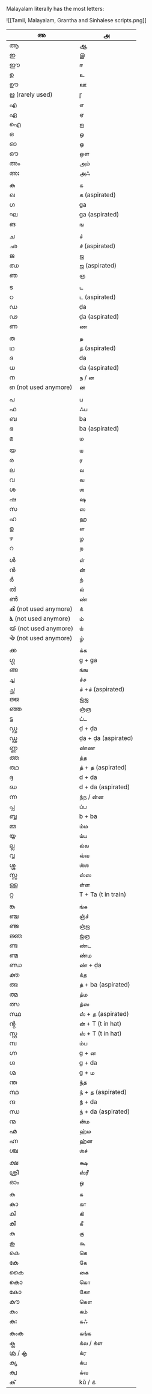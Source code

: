 Malayalam literally has the most letters:

![[Tamil, Malayalam, Grantha and Sinhalese scripts.png]]

|അ|அ|
|---|---|
|ആ|ஆ|
|ഇ|இ|
|ഈ|ஈ|
|ഉ|உ|
|ഊ|ஊ|
|ഋ (rarely used)|r̥|
|എ|எ|
|ഏ|ஏ|
|ഐ|ஐ|
|ഒ|ஒ|
|ഓ|ஓ|
|ഔ|ஒள|
|അം|அம்|
|അഃ|அஃ|
|||
|ക|க|
|ഖ|க (aspirated)|
|ഗ|ga|
|ഘ|ga (aspirated)|
|ങ|ங|
|||
|ച|ச்|
|ഛ|ச் (aspirated)|
|ജ|ஜ|
|ഝ|ஜ (aspirated)|
|ഞ|ஞ|
|||
|ട|ட|
|ഠ|ட (aspirated)|
|ഡ|ḍa|
|ഢ|ḍa (aspirated)|
|ണ|ண|
|||
|ത|த|
|ഥ|த (aspirated)|
|ദ|da|
|ധ|da (aspirated)|
|ന|ந / ன|
|ഩ (not used anymore)|ன|
|||
|പ|ப|
|ഫ|ஃப|
|ബ|ba|
|ഭ|ba (aspirated)|
|മ|ம|
|||
|യ|ய|
|ര|ர|
|ല|ல|
|വ|வ|
|ശ|ஶ|
|ഷ|ஷ|
|സ|ஸ|
|ഹ|ஹ|
|ള|ள|
|ഴ|ழ|
|റ|ற|
|||
|ൾ|ள்|
|ൻ|ன்|
|ർ|ற்|
|ൽ|ல்|
|ൺ|ண்|
|ൿ (not used anymore)|க்|
|ൔ (not used anymore)|ம்|
|ൕ (not used anymore)|ய்|
|ൖ (not used anymore)|ழ்|
|||
|ക്ക|க்க|
|ഗ്ഗ|g + ga|
|ങ്ങ|ங்ங|
|ച്ച|ச்ச|
|ച്ഛ|ச் +ச் (aspirated)|
|ജ്ജ|ஜ்ஜ|
|ഞ്ഞ|ஞ்ஞ|
|ട്ട|ட்ட|
|ഡ്ഡ|ḍ + ḍa|
|ഡ്ഢ|ḍa + ḍa (aspirated)|
|ണ്ണ|ண்ண|
|ത്ത|த்த|
|ത്ഥ|த் + த (aspirated)|
|ദ്ദ|d + da|
|ദ്ധ|d + da (aspirated)|
|ന്ന|ந்ந / ன்ன|
|പ്പ|ப்ப|
|ബ്ബ|b + ba|
|മ്മ|ம்ம|
|യ്യ|ய்ய|
|ല്ല|ல்ல|
|വ്വ|வ்வ|
|ശ്ശ|ஶ்ஶ|
|സ്സ|ஸ்ஸ|
|ള്ള|ள்ள|
|റ്റ|T + Ta (t in train)|
|||
|ങ്ക|ங்க|
|ഞ്ച|ஞ்ச்|
|ഞ്ജ|ஞ்ஜ|
|ജ്ഞ|ஜ்ஞ|
|ണ്ട|ண்ட|
|ണ്മ|ண்ம|
|ണ്ഡ|ண் + ḍa|
|ക്ത|க்த|
|ത്ഭ|த் + ba (aspirated)|
|ത്മ|த்ம|
|ത്സ|த்ஸ|
|സ്ഥ|ஸ் + த (aspirated)|
|ൻ്റ|ன் + T (t in hat)|
|സ്റ്റ|ஸ் + T (t in hat)|
|മ്പ|ம்ப|
|ഗ്ന|g + ன|
|ഗ്ദ|g + da|
|ഗ്മ|g + ம|
|ന്ത|ந்த|
|ന്ഥ|ந் + த (aspirated)|
|ന്ദ|ந் + da|
|ന്ധ|ந் + da (aspirated)|
|ന്മ|ன்ம|
|ഹ്മ|ஹ்ம|
|ഹ്ന|ஹ்ன|
|ശ്ച|ஶ்ச்|
|||
|ക്ഷ|க்ஷ|
|ശ്രീ|ஸ்ரீ|
|ഓം|ௐ|
|||
|ക|க|
|കാ|கா|
|കി|கி|
|കീ|கீ|
|കു|கு|
|കൂ|கூ|
|കെ|கெ|
|കേ|கே|
|കൈ|கை|
|കൊ|கொ|
|കോ|கோ|
|കൗ|கௌ|
|കം|கம்|
|കഃ|கஃ|
|||
|കംക|கங்க|
|ക്ല|க்ல / க்ள|
|ക്ര / കൃ|க்ர|
|ക്യ|க்ய|
|ക്വ|க்வ|
|ക്|kŭ / க்|